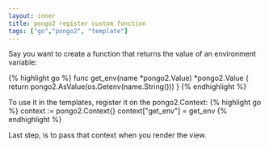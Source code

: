 ```yaml
---
layout: inner
title: pongo2 register custom function
tags: ["go","pongo2", "template"]
---
```

Say you want to create a function that returns the value of an environment variable:

{% highlight go %}
func get_env(name *pongo2.Value) *pongo2.Value {
	return pongo2.AsValue(os.Getenv(name.String()))
}
{% endhighlight %}

To use it in the templates, register it on the pongo2.Context:
{% highlight go %}
context := pongo2.Context{}
context["get_env"] = get_env
{% endhighlight %}

Last step, is to pass that context when you render the view.
